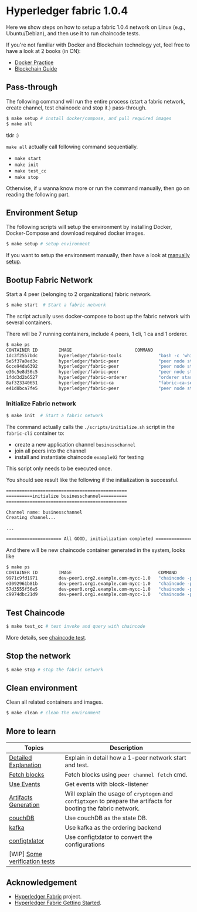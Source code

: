 # Hyperledger fabric 1.0.4

Here we show steps on how to setup a fabric 1.0.4 network on Linux (e.g., Ubuntu/Debian), and then use it to run chaincode tests.

If you're not familiar with Docker and Blockchain technology yet, feel free to have a look at 2 books (in CN):

* [Docker Practice](https://github.com/yeasy/docker_practice)
* [Blockchain Guide](https://github.com/yeasy/blockchain_guide)


## Pass-through

The following command will run the entire process (start a fabric network, create channel, test chaincode and stop it.) pass-through.

```sh
$ make setup # install docker/compose, and pull required images
$ make all
```

tldr :)

`make all` actually call following command sequentially.

* `make start`
* `make init`
* `make test_cc`
* `make stop`

Otherwise, if u wanna know more or run the command manually, then go on reading the following part.

## Environment Setup

The following scripts will setup the environment by installing Docker, Docker-Compose and download required docker images. 

```sh
$ make setup # setup environment
```

If you want to setup the environment manually, then have a look at [manually setup](docs/setup.md).

## Bootup Fabric Network

Start a 4 peer (belonging to 2 organizations) fabric network.

```sh
$ make start  # Start a fabric network
```
The script actually uses docker-compose to boot up the fabric network with several containers.

There will be 7 running containers, include 4 peers, 1 cli, 1 ca and 1 orderer.

```bash
$ make ps
CONTAINER ID        IMAGE                        COMMAND                  CREATED             STATUS              PORTS                                                                                 NAMES
1dc3f2557bdc        hyperledger/fabric-tools              "bash -c 'while tr..."   25 minutes ago       Up 25 minutes                                                                                                            fabric-cli
5e5f37a0ed3c        hyperledger/fabric-peer               "peer node start"        25 minutes ago       Up 25 minutes       7050/tcp, 7054-7059/tcp, 0.0.0.0:8051->7051/tcp, 0.0.0.0:8052->7052/tcp, 0.0.0.0:8053->7053/tcp      peer1.org1.example.com
6cce94da6392        hyperledger/fabric-peer               "peer node start"        25 minutes ago       Up 25 minutes       7050/tcp, 7054-7059/tcp, 0.0.0.0:9051->7051/tcp, 0.0.0.0:9052->7052/tcp, 0.0.0.0:9053->7053/tcp      peer0.org2.example.com
e36c5e8d56c5        hyperledger/fabric-peer               "peer node start"        25 minutes ago       Up 25 minutes       7050/tcp, 7054-7059/tcp, 0.0.0.0:7051-7053->7051-7053/tcp                                            peer0.org1.example.com
1fdd3d2b6527        hyperledger/fabric-orderer            "orderer start"          25 minutes ago       Up 25 minutes       0.0.0.0:7050->7050/tcp                                                                               orderer.example.com
8af323340651        hyperledger/fabric-ca                 "fabric-ca-server ..."   25 minutes ago       Up 25 minutes       0.0.0.0:7054->7054/tcp                                                                               fabric-ca
e41d8bca7fe5        hyperledger/fabric-peer               "peer node start"        25 minutes ago       Up 25 minutes       7050/tcp, 7054-7059/tcp, 0.0.0.0:10051->7051/tcp, 0.0.0.0:10052->7052/tcp, 0.0.0.0:10053->7053/tcp   peer1.org2.example.com
```

### Initialize Fabric network

```bash
$ make init  # Start a fabric network
```

The command actually calls the `./scripts/initialize.sh` script in the `fabric-cli` container to:

* create a new application channel `businesschannel`
* join all peers into the channel
* install and instantiate chaincode `example02` for testing

This script only needs to be executed once.

You should see result like the following if the initialization is successful.

```bash
==============================================
==========initialize businesschannel==========
==============================================

Channel name: businesschannel
Creating channel...

...

===================== All GOOD, initialization completed ===================== 
```

And there will be new chaincode container generated in the system, looks like

```bash
$ make ps
CONTAINER ID        IMAGE                                 COMMAND                  CREATED              STATUS              PORTS                                                                                                NAMES
9971c9fd1971        dev-peer1.org2.example.com-mycc-1.0   "chaincode -peer.a..."   54 seconds ago       Up 53 seconds                                                                                                            dev-peer1.org2.example.com-mycc-1.0
e3092961b81b        dev-peer1.org1.example.com-mycc-1.0   "chaincode -peer.a..."   About a minute ago   Up About a minute                                                                                                        dev-peer1.org1.example.com-mycc-1.0
57d3555f56e5        dev-peer0.org2.example.com-mycc-1.0   "chaincode -peer.a..."   About a minute ago   Up About a minute                                                                                                        dev-peer0.org2.example.com-mycc-1.0
c9974dbc21d9        dev-peer0.org1.example.com-mycc-1.0   "chaincode -peer.a..."   23 minutes ago       Up 23 minutes                                                                                                            dev-peer0.org1.example.com-mycc-1.0
```


## Test Chaincode

```bash
$ make test_cc # test invoke and query with chaincode
```

More details, see [chaincode test](docs/chaincode_test.md).


## Stop the network

```bash
$ make stop # stop the fabric network
```

## Clean environment

Clean all related containers and images.

```bash
$ make clean # clean the environment
```

## More to learn

Topics | Description
-- | -- 
[Detailed Explanation](./docs/detailed_steps.md) | Explain in detail how a 1-peer network start and test.
[Fetch blocks](docs/peer_cmds.md) | Fetch blocks using `peer channel fetch` cmd.
[Use Events](./docs/events.md) | Get events with block-listener
[Artifacts Generation](docs/artifacts_generation.md) | Will explain the usage of `cryptogen` and `configtxgen` to prepare the artifacts for booting the fabric network.
[couchDB](docs/couchdb_usage.md) | Use couchDB as the state DB.
[kafka](./kafka/README.md) | Use kafka as the ordering backend
[configtxlator](docs/configtxlator.md) | Use configtxlator to convert the configurations
[WIP] [Some verification tests](docs/verification_test.md) | 


## Acknowledgement
* [Hyperledger Fabric](https://github.com/hyperledger/fabric/) project.
* [Hyperledger Fabric Getting Started](http://hyperledger-fabric.readthedocs.io/en/latest/getting_started.html).

